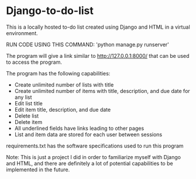 # Django-to-do-list

This is a locally hosted to-do list created using Django and HTML in a virtual environment. 

RUN CODE USING THIS COMMAND:
'python manage.py runserver'

The program will give a link similar to http://127.0.0.1:8000/ that can be used to access the program.

The program has the following capabilities:
  - Create unlimited number of lists with title
  - Create unlimited number of items with title, description, and due date for any list
  - Edit list title
  - Edit item title, description, and due date
  - Delete list
  - Delete item
  - All underlined fields have links leading to other pages
  - List and item data are stored for each user between sessions

requirements.txt has the software specifications used to run this program

Note: This is just a project I did in order to familiarize myself with Django and HTML, and there are definitely a lot of potential capabilities to be implemented in the future.
